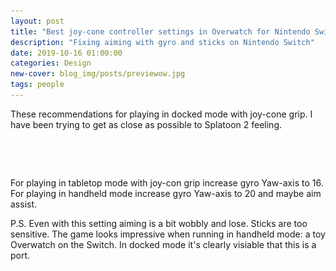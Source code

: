 ```yaml
---
layout: post
title: "Best joy-cone controller settings in Overwatch for Nintendo Switch"
description: "Fixing aiming with gyro and sticks on Nintendo Switch"
date: 2019-10-16 01:00:00
categories: Design
new-cover: blog_img/posts/previewow.jpg
tags: people
---
```


These recommendations for playing in docked mode with joy-cone grip. I have been trying to get as close as possible to Splatoon 2 feeling.

<span class="p800"><img src="/assets/images/lazy.png" alt="joy-cones controller settings in Overwatch for Nintendo Switch" data-echo="/blog_img/posts/ow1.jpeg"></span>

<span class="p800"><img src="/assets/images/lazy.png" alt="joy-cones controller settings in Overwatch for Nintendo Switch" data-echo="/blog_img/posts/ow2.jpeg"></span>

For playing in tabletop mode with joy-con grip increase gyro Yaw-axis to 16. For playing in handheld mode increase gyro Yaw-axis to 20 and maybe aim assist.

P.S. Even with this setting aiming is a bit wobbly and lose. Sticks are too sensitive. The game looks impressive when running in handheld mode: a toy Overwatch on the Switch. In docked mode it's clearly visiable that this is a port. 